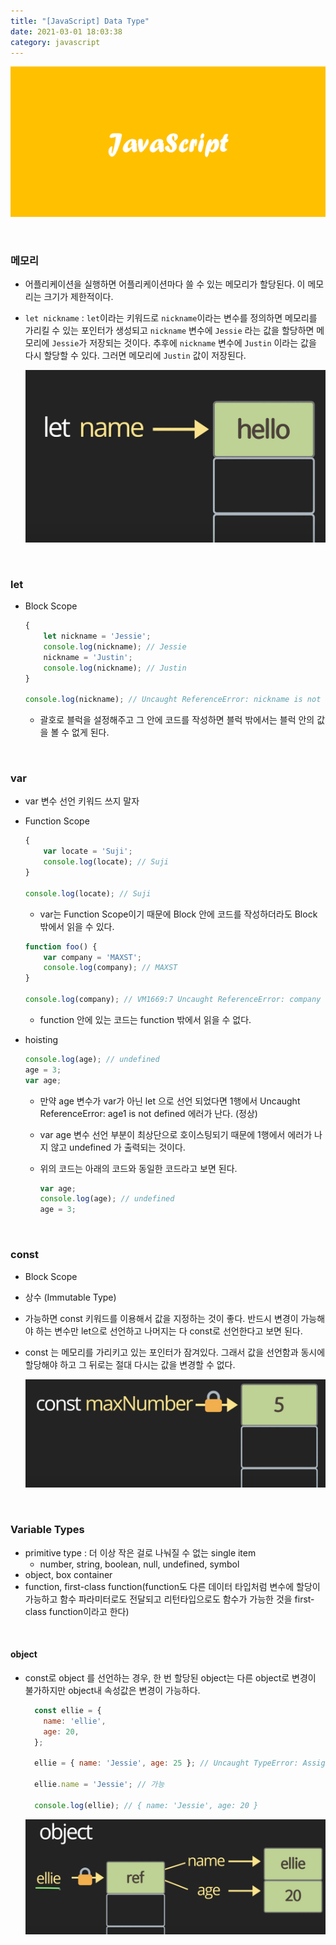 ```yaml
---
title: "[JavaScript] Data Type"
date: 2021-03-01 18:03:38
category: javascript
---
```


![](images/javascript.png)

<br>

### 메모리
- 어플리케이션을 실행하면 어플리케이션마다 쓸 수 있는 메모리가 할당된다. 이 메모리는 크기가 제한적이다.
- `let nickname` : `let`이라는 키워드로 `nickname`이라는 변수를 정의하면 메모리를 가리킬 수 있는 포인터가 생성되고 `nickname` 변수에 `Jessie` 라는 값을 할당하면 메모리에 `Jessie`가 저장되는 것이다.
추후에 `nickname` 변수에 `Justin` 이라는 값을 다시 할당할 수 있다. 그러면 메모리에 `Justin` 값이 저장된다.

    ![](images/data-type1.png)

<br>

### let
- Block Scope

    ```jsx
    {
        let nickname = 'Jessie';
        console.log(nickname); // Jessie
        nickname = 'Justin';
        console.log(nickname); // Justin
    }

    console.log(nickname); // Uncaught ReferenceError: nickname is not defined
    ```

    - 괄호로 블럭을 설정해주고 그 안에 코드를 작성하면 블럭 밖에서는 블럭 안의 값을 볼 수 없게 된다.

<br>

### var
- var 변수 선언 키워드 쓰지 말자
- Function Scope

    ```jsx
    {
        var locate = 'Suji';
        console.log(locate); // Suji
    }

    console.log(locate); // Suji
    ```

    - var는 Function Scope이기 때문에 Block 안에 코드를 작성하더라도 Block 밖에서 읽을 수 있다.

    ```jsx
    function foo() {
        var company = 'MAXST';
        console.log(company); // MAXST
    }

    console.log(company); // VM1669:7 Uncaught ReferenceError: company is not defined
    ```

    - function 안에 있는 코드는 function 밖에서 읽을 수 없다.
- hoisting

    ```jsx
    console.log(age); // undefined
    age = 3;
    var age;
    ```

    - 만약 age 변수가 var가 아닌 let 으로 선언 되었다면 1행에서 Uncaught ReferenceError: age1 is not defined 에러가 난다. (정상)
    - var age 변수 선언 부분이 최상단으로 호이스팅되기 때문에 1행에서 에러가 나지 않고 undefined 가 출력되는 것이다.
    - 위의 코드는 아래의 코드와 동일한 코드라고 보면 된다.

        ```jsx
        var age;
        console.log(age); // undefined
        age = 3;
        ```
  
<br>

### const
- Block Scope
- 상수 (Immutable Type)
- 가능하면 const 키워드를 이용해서 값을 지정하는 것이 좋다. 반드시 변경이 가능해야 하는 변수만 let으로 선언하고 나머지는 다 const로 선언한다고 보면 된다.
- const 는 메모리를 가리키고 있는 포인터가 잠겨있다. 그래서 값을 선언함과 동시에 할당해야 하고 그 뒤로는 절대 다시는 값을 변경할 수 없다.

    ![](images/data-type2.png)

<br>

### Variable Types
- primitive type : 더 이상 작은 걸로 나눠질 수 없는 single item
    - number, string, boolean, null, undefined, symbol
- object, box container
- function, first-class function(function도 다른 데이터 타입처럼 변수에 할당이 가능하고 함수 파라미터로도 전달되고 리턴타입으로도 함수가 가능한 것을 first-class function이라고 한다)

<br>

#### object
- const로 object 를 선언하는 경우, 한 번 할당된 object는 다른 object로 변경이 불가하지만 object내 속성값은 변경이 가능하다.
    ```js
      const ellie = {
        name: 'ellie',
        age: 20,
      };
      
      ellie = { name: 'Jessie', age: 25 }; // Uncaught TypeError: Assignment to constant variable.
      
      ellie.name = 'Jessie'; // 가능
    
      console.log(ellie); // { name: 'Jessie', age: 20 }
    ```
    
    ![](images/data-type3.png)
    